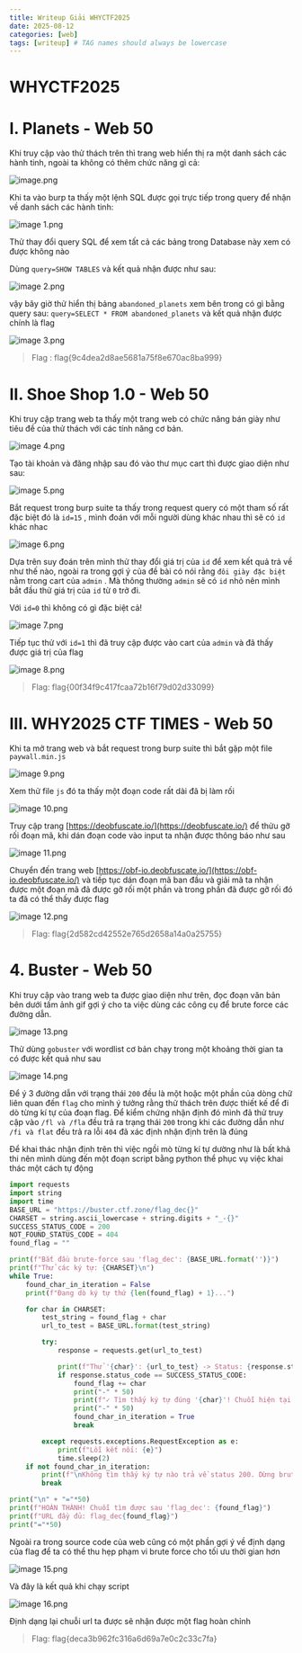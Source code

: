 ```yaml
---
title: Writeup Giải WHYCTF2025
date: 2025-08-12
categories: [web]
tags: [writeup] # TAG names should always be lowercase
---
```


# WHYCTF2025

# I. **Planets - Web 50**

Khi truy cập vào thử thách trên thì trang web hiển thị ra một danh sách các hành tinh, ngoài ta không có thêm chức năng gì cả:

![image.png](./image.png)

Khi ta vào burp ta thấy một lệnh SQL được gọi trực tiếp trong query để nhận về danh sách các hành tinh:

![image 1.png](./image%201.png)

Thử thay đổi query SQL để xem tất cả các bảng trong Database này xem có được không nào

Dùng `query=SHOW TABLES` và kết quả nhận được như sau:

![image 2.png](./image%202.png)

vậy bây giờ thử hiển thị bảng `abandoned_planets` xem bên trong có gì bằng query sau: `query=SELECT * FROM abandoned_planets` và kết quả nhận được chính là flag

![image 3.png](./image%203.png)

> Flag : flag{9c4dea2d8ae5681a75f8e670ac8ba999}

# II. **Shoe Shop 1.0 - Web 50**

Khi truy cập trang web ta thấy một trang web có chức năng bán giày như tiêu đề của thử thách với các tính năng cơ bản.

![image 4.png](./image%204.png)

Tạo tài khoản và đăng nhập sau đó vào thư mục cart thì được giao diện như sau:

![image 5.png](./image%205.png)

Bắt request trong burp suite ta thấy trong request query có một tham số rất đặc biệt đó là `id=15` , mình đoán với mỗi người dùng khác nhau thì sẽ có `id` khác nhac

![image 6.png](./image%206.png)

Dựa trên suy đoán trên mình thử thay đổi giá trị của `id` để xem kết quả trả về như thế nào, ngoài ra trong gợi ý của đề bài có nói rằng `đôi giày đặc biệt` nằm trong cart của `admin` . Mà thông thường `admin` sẽ có `id` nhỏ nên mình bắt đầu thử giá trị của `id` từ `0` trở đi.

Với `id=0` thì không có gì đặc biệt cả!

![image 7.png](./image%207.png)

Tiếp tục thử với `id=1` thì đã truy cập được vào cart của `admin` và đã thấy được giá trị của flag

![image 8.png](./image%208.png)

> Flag: flag{00f34f9c417fcaa72b16f79d02d33099}

# **III. WHY2025 CTF TIMES - Web 50**

Khi ta mở trang web và bắt request trong burp suite thì bắt gặp một file `paywall.min.js`

![image 9.png](./image%209.png)

Xem thử file `js` đó ta thấy một đoạn code rất dài đã bị làm rối

![image 10.png](./image%2010.png)

Truy cập trang [https://deobfuscate.io/](https://deobfuscate.io/) để thửu gỡ rối đoạn mã, khi dán đoạn code vào input ta nhận được thông báo như sau

![image 11.png](./image%2011.png)

Chuyển đến trang web [https://obf-io.deobfuscate.io/](https://obf-io.deobfuscate.io/) và tiếp tục dán đoạn mã ban đầu và giải mã ta nhận được một đoạn mã đã được gỡ rối một phần và trong phần đã được gỡ rối đó ta đã có thể thấy được flag

![image 12.png](./image%2012.png)

> Flag: flag{2d582cd42552e765d2658a14a0a25755}

# 4. **Buster - Web 50**

Khi truy cập vào trang web ta được giao diện như trên, đọc đoạn văn bản bên dưới tấm ảnh gif gợi ý cho ta việc dùng các công cụ để brute force các đường dẫn.

![image 13.png](./image%2013.png)

Thử dùng `gobuster` với wordlist cơ bản chạy trong một khoảng thời gian ta có được kết quả như sau

![image 14.png](./image%2014.png)

Để ý 3 đường dẫn với trạng thái `200` đều là một hoặc một phần của dòng chữ liên quan đến `flag` cho mình ý tưởng rằng thử thách trên được thiết kế để đi dò từng kí tự của đoạn flag. Để kiểm chứng nhận định đó mình đã thử truy cập vào `/fl và /fla` đều trả ra trạng thái `200` trong khi các đường dẫn như `/fi và flat` đều trả ra lỗi `404` đã xác định nhận định trên là đúng

Để khai thác nhận định trên thì việc ngồi mò từng kí tự dường như là bất khả thi nên mình dùng đến một đoạn script bằng python thể phục vụ việc khai thác một cách tự động

```python
import requests
import string
import time
BASE_URL = "https://buster.ctf.zone/flag_dec{}"
CHARSET = string.ascii_lowercase + string.digits + "_-{}"
SUCCESS_STATUS_CODE = 200
NOT_FOUND_STATUS_CODE = 404
found_flag = ""

print(f"Bắt đầu brute-force sau 'flag_dec': {BASE_URL.format('')}")
print(f"Thử các ký tự: {CHARSET}\n")
while True:
    found_char_in_iteration = False
    print(f"Đang dò ký tự thứ {len(found_flag) + 1}...")

    for char in CHARSET:
        test_string = found_flag + char
        url_to_test = BASE_URL.format(test_string)

        try:
            response = requests.get(url_to_test)

            print(f"Thử '{char}': {url_to_test} -> Status: {response.status_code}")
            if response.status_code == SUCCESS_STATUS_CODE:
                found_flag += char
                print("-" * 50)
                print(f"✓ Tìm thấy ký tự đúng '{char}'! Chuỗi hiện tại: flag_dec{found_flag}")
                print("-" * 50)
                found_char_in_iteration = True
                break

        except requests.exceptions.RequestException as e:
            print(f"Lỗi kết nối: {e}")
            time.sleep(2)
    if not found_char_in_iteration:
        print(f"\nKhông tìm thấy ký tự nào trả về status 200. Dừng brute-force.")
        break

print("\n" + "="*50)
print(f"HOÀN THÀNH! Chuỗi tìm được sau 'flag_dec': {found_flag}")
print(f"URL đầy đủ: flag_dec{found_flag}")
print("="*50)
```

Ngoài ra trong source code của web cũng có một phần gợi ý về định dạng của flag để ta có thể thu hẹp phạm vi brute force cho tối ưu thời gian hơn

![image 15.png](./image%2015.png)

Và đây là kết quả khi chạy script

![image 16.png](./image%2016.png)

Định dạng lại chuỗi url ta được sẽ nhận được một flag hoàn chỉnh

> Flag: flag{deca3b962fc316a6d69a7e0c2c33c7fa}
